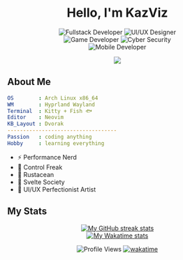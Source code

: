<div align="center">

# Hello, I'm KazViz

![Fullstack Developer](https://img.shields.io/badge/Fullstack-Developer-%23333B4C?style=for-the-badge&logo=neovim&logoColor=white)
![UI/UX Designer](https://img.shields.io/badge/UI%2FUX-Designer-%23333B4C?style=for-the-badge&logo=figma&logoColor=white)  
![Game Developer](https://img.shields.io/badge/Game-Developer-%23333B4C?style=for-the-badge&logo=godotengine&logoColor=white)
![Cyber Security](https://img.shields.io/badge/Cyber-Security-%23333B4C?style=for-the-badge&logo=caddy&logoColor=white)  
![Mobile Developer](https://img.shields.io/badge/Mobile-Developer-%23333B4C?style=for-the-badge&logo=flutter&logoColor=white)

<a href="https://linktr.ee/kazviz" target="blank">
    <img src="https://img.shields.io/badge/LinkTree-%23181818?logo=linktree&style=for-the-badge&logoColor=green"/>
</a>

</div>

## About Me

```yaml
OS        : Arch Linux x86_64
WM        : Hyprland Wayland
Terminal  : Kitty + Fish 🐟
Editor    : Neovim
KB_Layout : Dvorak
-----------------------------------
Passion   : coding anything
Hobby     : learning everything
```

-   ⚡ Performance Nerd
-   🔱 Control Freak
-   🦀 Rustacean
-   🧡 Svelte Society
-   🎨 UI/UX Perfectionist Artist

## My Stats

<!-- Streak Stats -->
<div align="center">
  <a href="https://github.com/kazviz">
    <img
       src="https://github-readme-streak-stats-phi-opal.vercel.app/?user=kazviz&background=0d1117&currStreakNum=ffffff&sideNums=ffffff&currStreakLabel=ffffff&sideLabels=ffffff&dates=ffffff&fire=2d77dc&ring=2d77dc&locale=en&type=svg&hide_border=true"
       alt="My GitHub streak stats"
     />
  </a>
</div>

<!-- WakaTime stats (Dark mode) -->
<div align="center">
  <a href="https://github.com/kazviz">
    <img
        src="https://github-readme-stats-steel-omega.vercel.app/api/wakatime?username=kazviz&layout=compact&icon_color=2d77dc&title_color=2d77dc&text_color=ffffff&bg_color=0d1117&hide_border=true&custom_title=WakaTime%20Stats%20%28Since%20Jan%201%202025%29&hide=conf,fstab,dosini,sshconfig,text"
        alt="My Wakatime stats"
      />
  </a>

  <br />

![Profile Views](https://komarev.com/ghpvc/?username=kazviz&color=blue&style=flat)
[![wakatime](https://wakatime.com/badge/user/199a9bbb-b7ea-49ce-84cf-84792a72073a.svg)](https://wakatime.com/@199a9bbb-b7ea-49ce-84cf-84792a72073a)

</div>
